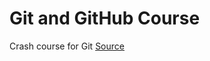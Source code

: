 # Git and GitHub Course

Crash course for Git
[Source](https://www.youtube.com/watch?v=zZBiln_2FhM)
